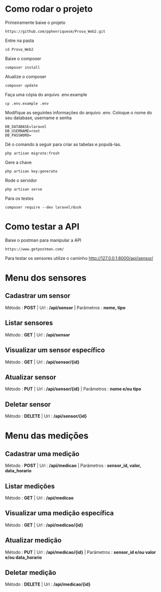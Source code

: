 # Como rodar o projeto

Primeiramente baixe o projeto

    https://github.com/pphenriquesm/Prova_Web2.git
  
Entre na pasta

    cd Prova_Web2

Baixe o composer

    composer install
    
Atualize o composer

    composer update
    
Faça uma cópia do arquivo .env.example

    cp .env.example .env
    
Modifique as seguintes informações do arquivo .env. Coloque o nome do seu database, username e senha

    DB_DATABASE=laravel
    DB_USERNAME=root
    DB_PASSWORD=

Dê o comando à seguir para criar as tabelas e populá-las.

    php artisan migrate:fresh    
Gere a chave

    php artisan key:generate
    
Rode o servidor

    php artisan serve
    
Para os testes 

    composer require --dev laravel/dusk

# Como testar a API

Baixe o postman para manipular a API

    https://www.getpostman.com/
    
Para testar os sensores utilize o caminho http://127.0.0.1:8000/api/sensor/


# Menu dos sensores

## Cadastrar um sensor
Método : **POST**  |  Url : **/api/sensor**  |  Parâmetros : **nome, tipo**

## Listar sensores
Método : **GET**  |  Url : **/api/sensor**

## Visualizar um sensor específico
Método : **GET**  |  Url : **/api/sensor/{id}**

## Atualizar sensor
Método : **PUT**  |  Url : **/api/sensor/{id}**  |  Parâmetros : **nome e/ou tipo**

## Deletar sensor
Método : **DELETE**  |  Url : **/api/sensor/{id}**


# Menu das medições

## Cadastrar uma medição
Método : **POST**  |  Url : **/api/medicao**  |  Parâmetros : **sensor_id, valor, data_horario**

## Listar medições
Método : **GET**  |  Url : **/api/medicao**

## Visualizar uma medição específica
Método : **GET**  |  Url : **/api/medicao/{id}**

## Atualizar medição
Método : **PUT**  |  Url : **/api/medicao/{id}**  |  Parâmetros : **sensor_id e/ou valor e/ou data_horario**

## Deletar medição
Método : **DELETE**  |  Url : **/api/medicao/{id}**
